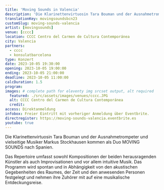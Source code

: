```yaml
---
title: 'Moving Sounds in Valencia'
description: 'Die Klarinettenvirtuosin Tara Bouman und der Ausnahmetrompeter und vielseitige Musiker Markus Stockhausen werden als Duo MOVING SOUNDS in Spanien Konzerte geben.'
translationKey: movingsoundsbcn23
customSlug: moving-sounds-valencia
artist: [movingsounds]
venue: [cccc]
location: CCCC Centro del Carmen de Cultura Contemporánea
city: Valencia
partners:
  - cccc
  - konsulatbarcelona
type: Konzert
date: 2023-10-05 19:30:00
opening: 2023-10-05 19:00:00
ending: 2023-10-05 21:00:00
deadline: 2023-10-05 11:00:00
calcDuration: 1.5
program:
images: # complete path for eleventy img srcset output, alt required
  featured: ./src/assets/images/venues/cccc.JPG
  alt: CCCC Centro del Carmen de Cultura Contemporánea
  credit:
access: Direktanmeldung
infobox: Freier Eintritt mit vorheriger Anmeldung über Eventbrite.
directregister: https://moving-sounds-valencia.eventbrite.es
youtube: true
---
```


Die Klarinettenvirtuosin Tara Bouman und der Ausnahmetrompeter und vielseitige Musiker Markus Stockhausen kommen als Duo MOVING SOUNDS nach Spanien.

Das Repertoire umfasst sowohl Kompositionen der beiden herausragenden Künstler als auch Improvisationen und vor allem intuitive Musik. Das Programm wird spontan und in Abhängigkeit von den akustischen Gegebenheiten des Raumes, der Zeit und den anwesenden Personen festgelegt und nehmen ihre Zuhörer mit auf eine musikalische Entdeckungsreise.
